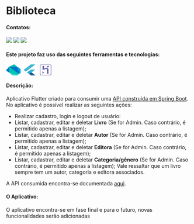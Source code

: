 # Biblioteca

#### Contatos:

<div>
<a href="https://instagram.com/lucas.olisouza" target="_blank"><img src="https://img.shields.io/badge/-Instagram-%23E4405F?style=for-the-badge&logo=instagram&logoColor=white" target="_blank"></a>
<a href = "mailto:lycasoliveira@gmail.com"><img src="https://img.shields.io/badge/Gmail-D14836?style=for-the-badge&logo=gmail&logoColor=white" target="_blank"></a>
<a href="https://www.linkedin.com/in/lucas-oliveira-de-souza-0318a5174" target="_blank"><img src="https://img.shields.io/badge/-LinkedIn-%230077B5?style=for-the-badge&logo=linkedin&logoColor=white" target="_blank"></a>   
</div>

#### Este projeto faz uso das seguintes ferramentas e tecnologias:

<img align="center" title="Dart" height="30" width="40" src="https://raw.githubusercontent.com/devicons/devicon/master/icons/dart/dart-original.svg">  <img align="center" title="Flutter" height="30" width="40" src="https://raw.githubusercontent.com/devicons/devicon/master/icons/flutter/flutter-original.svg"> <img align="center" title="Heroku" height="30" width="40" src="https://raw.githubusercontent.com/devicons/devicon/master/icons/heroku/heroku-original.svg">

#### Descrição:
Aplicativo Flutter criado para consumir uma [API construída em Spring Boot](https://github.com/lucasoliveirasouza/biblioteca-API). <br>
No aplicativo é possível realizar as seguintes ações:
* Realizar cadastro, login e logout de usuário:
* Listar, cadastrar, editar e deletar **Livro** (Se for Admin. Caso contrário, é permitido apenas a listagem);
* Listar, cadastrar, editar e deletar **Autor** (Se for Admin. Caso contrário, é permitido apenas a listagem);
* Listar, cadastrar, editar e deletar **Editora** (Se for Admin. Caso contrário, é permitido apenas a listagem);
* Listar, cadastrar, editar e deletar **Categoria/gênero** (Se for Admin. Caso contrário, é permitido apenas a listagem);
Vale ressaltar que um livro sempre tem um autor, categoria e editora associados.

A API consumida encontra-se documentada [aqui](https://biblioteca-luc.herokuapp.com/swagger-ui.html).

#### O Aplicativo:
O aplicativo encontra-se em fase final e para o futuro, novas funcionalidades serão adicionadas 

<div align="center">
  
  
<div>


